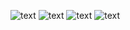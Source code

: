 ![text](image_demo/Images0.png)
![text](image_demo/Images1.png)
![text](image_demo/Images2.png)
![text](image_demo/Images3.png)